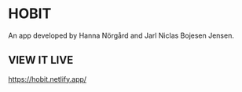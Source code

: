 # HOBIT

An app developed by Hanna Nörgård and Jarl Niclas Bojesen Jensen.

## VIEW IT LIVE

https://hobit.netlify.app/
